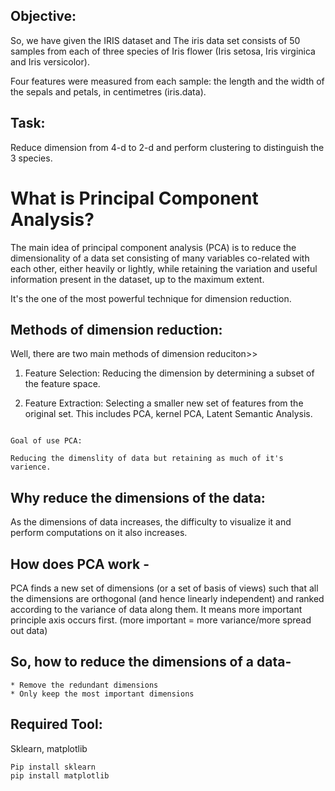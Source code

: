 ## Objective:
So, we have given the IRIS dataset and The iris data set consists of 50 samples from each of three species of Iris flower (Iris setosa, Iris virginica and Iris versicolor).

Four features were measured from each sample: the length and the width of the sepals and petals, in centimetres (iris.data).

## Task:
Reduce dimension from 4-d to 2-d and perform clustering to distinguish the 3 species.

# What is Principal Component Analysis?

The main idea of principal component analysis (PCA) is to reduce the dimensionality of a data set consisting of many variables co-related with each other, either heavily or lightly, while retaining the variation and useful information present in the dataset, up to the maximum extent.

It's the one of the most powerful technique for dimension reduction.

## Methods of dimension reduction:
Well, there are two main methods of dimension reduciton>>

1. Feature Selection:
Reducing the dimension by determining a subset of the feature space.

2. Feature Extraction:
Selecting a smaller new set of features from the original set. This includes PCA, kernel PCA, Latent Semantic Analysis.

```

Goal of use PCA:

Reducing the dimenslity of data but retaining as much of it's varience.

```

## Why reduce the dimensions of the data:

As the dimensions of data increases, the difficulty to visualize it and perform computations on it also increases. 




## How does PCA work -

PCA finds a new set of dimensions (or a set of basis of views) such that all the dimensions are orthogonal (and hence linearly independent) and ranked according to the variance of data along them. It means more important principle
axis occurs first. (more important = more variance/more spread out data)

## So, how to reduce the dimensions of a data-

```
* Remove the redundant dimensions
* Only keep the most important dimensions
```

## Required Tool:

Sklearn, matplotlib

```
Pip install sklearn
pip install matplotlib

```
